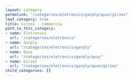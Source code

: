 ```yaml
---
layout: category
permalink: "/categories/eletronics/garply/quuz/girzes"
leaf_category: true
title: Girzes - Commercia
path_to_this_category:
- name: Eletronics
  url: "/categories/eletronics"
- name: Garply
  url: "/categories/eletronics/garply"
- name: Quuz
  url: "/categories/eletronics/garply/quuz"
- name: Girzes
  url: "/categories/eletronics/garply/quuz/girzes"
child_categories: []
---
```

